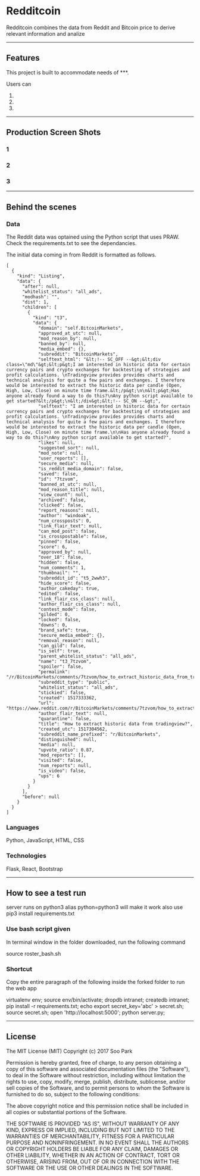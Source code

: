 # Redditcoin

Redditcoin combines the data from Reddit and Bitcoin price to derive relevant information and analize

---

## Features


This project is built to accommodate needs of ***.

Users can

1)
2)
3)


---

## Production Screen Shots



### 1


### 2


### 3


---

## Behind the scenes


### Data

The Reddit data was optained using the Python script that uses PRAW. Check the requirements.txt to see the dependancies.

The initial data coming in from Reddit is formatted as follows.

```
[
  {
    "kind": "Listing",
    "data": {
      "after": null,
      "whitelist_status": "all_ads",
      "modhash": "",
      "dist": 1,
      "children": [
        {
          "kind": "t3",
          "data": {
            "domain": "self.BitcoinMarkets",
            "approved_at_utc": null,
            "mod_reason_by": null,
            "banned_by": null,
            "media_embed": {},
            "subreddit": "BitcoinMarkets",
            "selftext_html": "&lt;!-- SC_OFF --&gt;&lt;div class=\"md\"&gt;&lt;p&gt;I am interested in historic data for certain currency pairs and crypto exchanges for backtesting of strategies and profit calculations. \nTradingview provides provides charts and technical analysis for quite a few pairs and exchanges. I therefore would be interested to extract the historic data per candle (Open, High, Low, Close) on minute time frame.&lt;/p&gt;\n\n&lt;p&gt;Has anyone already found a way to do this?\nAny python script available to get started?&lt;/p&gt;\n&lt;/div&gt;&lt;!-- SC_ON --&gt;",
            "selftext": "I am interested in historic data for certain currency pairs and crypto exchanges for backtesting of strategies and profit calculations. \nTradingview provides provides charts and technical analysis for quite a few pairs and exchanges. I therefore would be interested to extract the historic data per candle (Open, High, Low, Close) on minute time frame.\n\nHas anyone already found a way to do this?\nAny python script available to get started?",
            "likes": null,
            "suggested_sort": null,
            "mod_note": null,
            "user_reports": [],
            "secure_media": null,
            "is_reddit_media_domain": false,
            "saved": false,
            "id": "7tzvom",
            "banned_at_utc": null,
            "mod_reason_title": null,
            "view_count": null,
            "archived": false,
            "clicked": false,
            "report_reasons": null,
            "author": "windoak",
            "num_crossposts": 0,
            "link_flair_text": null,
            "can_mod_post": false,
            "is_crosspostable": false,
            "pinned": false,
            "score": 6,
            "approved_by": null,
            "over_18": false,
            "hidden": false,
            "num_comments": 1,
            "thumbnail": "",
            "subreddit_id": "t5_2wwh3",
            "hide_score": false,
            "author_cakeday": true,
            "edited": false,
            "link_flair_css_class": null,
            "author_flair_css_class": null,
            "contest_mode": false,
            "gilded": 0,
            "locked": false,
            "downs": 0,
            "brand_safe": true,
            "secure_media_embed": {},
            "removal_reason": null,
            "can_gild": false,
            "is_self": true,
            "parent_whitelist_status": "all_ads",
            "name": "t3_7tzvom",
            "spoiler": false,
            "permalink": "/r/BitcoinMarkets/comments/7tzvom/how_to_extract_historic_data_from_tradingview/",
            "subreddit_type": "public",
            "whitelist_status": "all_ads",
            "stickied": false,
            "created": 1517333362,
            "url": "https://www.reddit.com/r/BitcoinMarkets/comments/7tzvom/how_to_extract_historic_data_from_tradingview/",
            "author_flair_text": null,
            "quarantine": false,
            "title": "How to extract historic data from tradingview?",
            "created_utc": 1517304562,
            "subreddit_name_prefixed": "r/BitcoinMarkets",
            "distinguished": null,
            "media": null,
            "upvote_ratio": 0.87,
            "mod_reports": [],
            "visited": false,
            "num_reports": null,
            "is_video": false,
            "ups": 6
          }
        }
      ],
      "before": null
    }
  }
]
```


### Languages
Python, JavaScript, HTML, CSS

### Technologies
Flask, React, Bootstrap

---

## How to see a test run

server runs on python3
alias python=python3 will make it work
also use pip3 install requirements.txt


### Use bash script given


In terminal window in the folder downloaded, run the following command

source roster_bash.sh


### Shortcut


Copy the entire paragraph of the following inside the forked folder to run the web app

virtualenv env; source env/bin/activate; dropdb intranet; createdb intranet; pip install -r requirements.txt; echo export secret_key='abc' > secret.sh; source secret.sh; open 'http://localhost:5000'; python server.py;


---

## License

The MIT License (MIT) Copyright (c) 2017 Soo Park

Permission is hereby granted, free of charge, to any person obtaining a copy of this software and associated documentation files (the "Software"), to deal in the Software without restriction, including without limitation the rights to use, copy, modify, merge, publish, distribute, sublicense, and/or sell copies of the Software, and to permit persons to whom the Software is furnished to do so, subject to the following conditions:

The above copyright notice and this permission notice shall be included in all copies or substantial portions of the Software.

THE SOFTWARE IS PROVIDED "AS IS", WITHOUT WARRANTY OF ANY KIND, EXPRESS OR IMPLIED, INCLUDING BUT NOT LIMITED TO THE WARRANTIES OF MERCHANTABILITY, FITNESS FOR A PARTICULAR PURPOSE AND NONINFRINGEMENT. IN NO EVENT SHALL THE AUTHORS OR COPYRIGHT HOLDERS BE LIABLE FOR ANY CLAIM, DAMAGES OR OTHER LIABILITY, WHETHER IN AN ACTION OF CONTRACT, TORT OR OTHERWISE, ARISING FROM, OUT OF OR IN CONNECTION WITH THE SOFTWARE OR THE USE OR OTHER DEALINGS IN THE SOFTWARE.
